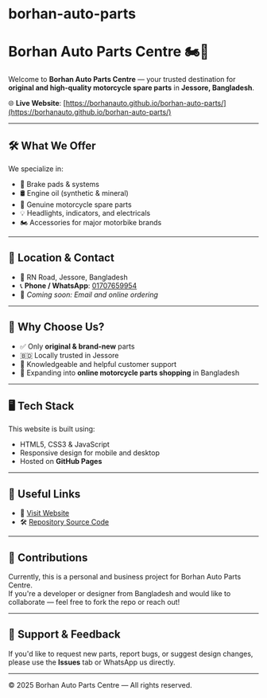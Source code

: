 # borhan-auto-parts
# Borhan Auto Parts Centre 🏍️🔧

Welcome to **Borhan Auto Parts Centre** — your trusted destination for **original and high-quality motorcycle spare parts** in **Jessore, Bangladesh**.

🌐 **Live Website**: [https://borhanauto.github.io/borhan-auto-parts/](https://borhanauto.github.io/borhan-auto-parts/)

---

## 🛠️ What We Offer

We specialize in:
- 🚦 Brake pads & systems  
- 🛢️ Engine oil (synthetic & mineral)  
- 🧩 Genuine motorcycle spare parts  
- 💡 Headlights, indicators, and electricals  
- 🏍️ Accessories for major motorbike brands  

---

## 📍 Location & Contact

- 📌 RN Road, Jessore, Bangladesh  
- 📞 **Phone / WhatsApp**: [01707659954](https://wa.me/8801707659954)  
- 📧 *Coming soon: Email and online ordering*

---

## 💼 Why Choose Us?

- ✅ Only **original & brand-new** parts  
- 🇧🇩 Locally trusted in Jessore  
- 🔧 Knowledgeable and helpful customer support  
- 🛒 Expanding into **online motorcycle parts shopping** in Bangladesh  

---

## 🖥️ Tech Stack

This website is built using:
- HTML5, CSS3 & JavaScript  
- Responsive design for mobile and desktop  
- Hosted on **GitHub Pages**

---

## 🔗 Useful Links

- 🔗 [Visit Website](https://borhanauto.github.io/borhan-auto-parts/)
- 🛠 [Repository Source Code](https://github.com/borhanauto/borhan-auto-parts)

---

## 🙏 Contributions

Currently, this is a personal and business project for Borhan Auto Parts Centre.  
If you're a developer or designer from Bangladesh and would like to collaborate — feel free to fork the repo or reach out!

---

## 📢 Support & Feedback

If you'd like to request new parts, report bugs, or suggest design changes, please use the **Issues** tab or WhatsApp us directly.

---

© 2025 Borhan Auto Parts Centre — All rights reserved.
